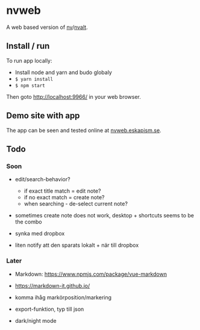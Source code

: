 # nvweb

A web based version of [nv](http://notational.net/)/[nvalt](http://brettterpstra.com/projects/nvalt/).

## Install / run

To run app locally:

- Install node and yarn and budo globaly
- `$ yarn install`
- `$ npm start`

Then goto [http://localhost:9966/](http://localhost:9966/) in your web browser.

## Demo site with app

The app can be seen and tested online at [nvweb.eskapism.se](https://nvweb.eskapism.se).

## Todo

### Soon

- edit/search-behavior?
	- if exact title match = edit note?
	- if no exact match = create note?
	- when searching - de-select current note?

- sometimes create note does not work, desktop + shortcuts seems to be the combo

- synka med dropbox

- liten notify att den sparats lokalt + när till dropbox

### Later

- Markdown: 
  https://www.npmjs.com/package/vue-markdown

- https://markdown-it.github.io/

- komma ihåg markörposition/markering

- export-funktion, typ till json

- dark/night mode




